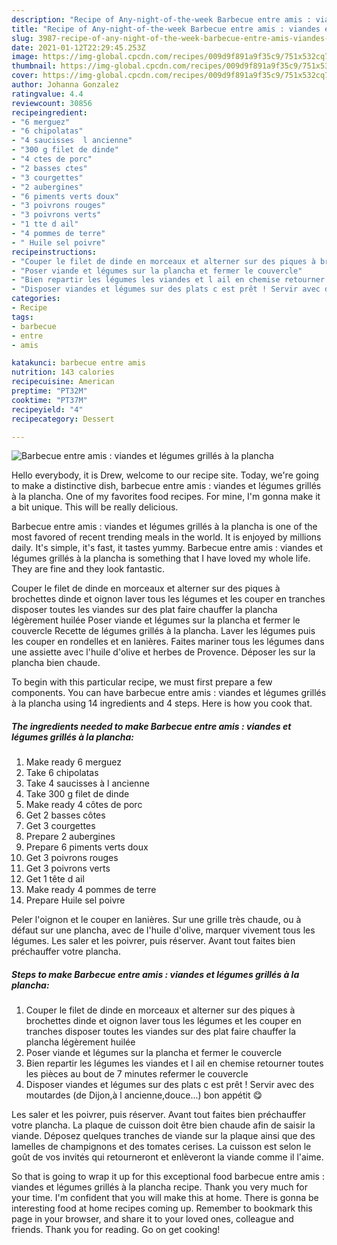 ```yaml
---
description: "Recipe of Any-night-of-the-week Barbecue entre amis : viandes et légumes grillés à la plancha"
title: "Recipe of Any-night-of-the-week Barbecue entre amis : viandes et légumes grillés à la plancha"
slug: 3987-recipe-of-any-night-of-the-week-barbecue-entre-amis-viandes-et-legumes-grilles-a-la-plancha
date: 2021-01-12T22:29:45.253Z
image: https://img-global.cpcdn.com/recipes/009d9f891a9f35c9/751x532cq70/barbecue-entre-amis-viandes-et-legumes-grilles-a-la-plancha-photo-principale-de-la-recette.jpg
thumbnail: https://img-global.cpcdn.com/recipes/009d9f891a9f35c9/751x532cq70/barbecue-entre-amis-viandes-et-legumes-grilles-a-la-plancha-photo-principale-de-la-recette.jpg
cover: https://img-global.cpcdn.com/recipes/009d9f891a9f35c9/751x532cq70/barbecue-entre-amis-viandes-et-legumes-grilles-a-la-plancha-photo-principale-de-la-recette.jpg
author: Johanna Gonzalez
ratingvalue: 4.4
reviewcount: 30856
recipeingredient:
- "6 merguez"
- "6 chipolatas"
- "4 saucisses  l ancienne"
- "300 g filet de dinde"
- "4 ctes de porc"
- "2 basses ctes"
- "3 courgettes"
- "2 aubergines"
- "6 piments verts doux"
- "3 poivrons rouges"
- "3 poivrons verts"
- "1 tte d ail"
- "4 pommes de terre"
- " Huile sel poivre"
recipeinstructions:
- "Couper le filet de dinde en morceaux et alterner sur des piques à brochettes dinde et oignon laver tous les légumes et les couper en tranches disposer toutes les viandes sur des plat faire chauffer la plancha légèrement huilée"
- "Poser viande et légumes sur la plancha et fermer le couvercle"
- "Bien repartir les légumes les viandes et l ail en chemise retourner toutes les pièces au bout de 7 minutes refermer le couvercle"
- "Disposer viandes et légumes sur des plats c est prêt ! Servir avec des moutardes (de Dijon,à l ancienne,douce...) bon appétit 😋"
categories:
- Recipe
tags:
- barbecue
- entre
- amis

katakunci: barbecue entre amis 
nutrition: 143 calories
recipecuisine: American
preptime: "PT32M"
cooktime: "PT37M"
recipeyield: "4"
recipecategory: Dessert

---
```



![Barbecue entre amis : viandes et légumes grillés à la plancha](https://img-global.cpcdn.com/recipes/009d9f891a9f35c9/751x532cq70/barbecue-entre-amis-viandes-et-legumes-grilles-a-la-plancha-photo-principale-de-la-recette.jpg)

Hello everybody, it is Drew, welcome to our recipe site. Today, we're going to make a distinctive dish, barbecue entre amis : viandes et légumes grillés à la plancha. One of my favorites food recipes. For mine, I'm gonna make it a bit unique. This will be really delicious.

Barbecue entre amis : viandes et légumes grillés à la plancha is one of the most favored of recent trending meals in the world. It is enjoyed by millions daily. It's simple, it's fast, it tastes yummy. Barbecue entre amis : viandes et légumes grillés à la plancha is something that I have loved my whole life. They are fine and they look fantastic.

Couper le filet de dinde en morceaux et alterner sur des piques à brochettes dinde et oignon laver tous les légumes et les couper en tranches disposer toutes les viandes sur des plat faire chauffer la plancha légèrement huilée Poser viande et légumes sur la plancha et fermer le couvercle Recette de légumes grillés à la plancha. Laver les légumes puis les couper en rondelles et en lanières. Faites mariner tous les légumes dans une assiette avec l&#39;huile d&#39;olive et herbes de Provence. Déposer les sur la plancha bien chaude.


To begin with this particular recipe, we must first prepare a few components. You can have barbecue entre amis : viandes et légumes grillés à la plancha using 14 ingredients and 4 steps. Here is how you cook that.

<!--inarticleads1-->

##### The ingredients needed to make Barbecue entre amis : viandes et légumes grillés à la plancha:

1. Make ready 6 merguez
1. Take 6 chipolatas
1. Take 4 saucisses à l ancienne
1. Take 300 g filet de dinde
1. Make ready 4 côtes de porc
1. Get 2 basses côtes
1. Get 3 courgettes
1. Prepare 2 aubergines
1. Prepare 6 piments verts doux
1. Get 3 poivrons rouges
1. Get 3 poivrons verts
1. Get 1 tête d ail
1. Make ready 4 pommes de terre
1. Prepare  Huile sel poivre


Peler l&#39;oignon et le couper en lanières. Sur une grille très chaude, ou à défaut sur une plancha, avec de l&#39;huile d&#39;olive, marquer vivement tous les légumes. Les saler et les poivrer, puis réserver. Avant tout faites bien préchauffer votre plancha. 

<!--inarticleads2-->

##### Steps to make Barbecue entre amis : viandes et légumes grillés à la plancha:

1. Couper le filet de dinde en morceaux et alterner sur des piques à brochettes dinde et oignon laver tous les légumes et les couper en tranches disposer toutes les viandes sur des plat faire chauffer la plancha légèrement huilée
1. Poser viande et légumes sur la plancha et fermer le couvercle
1. Bien repartir les légumes les viandes et l ail en chemise retourner toutes les pièces au bout de 7 minutes refermer le couvercle
1. Disposer viandes et légumes sur des plats c est prêt ! Servir avec des moutardes (de Dijon,à l ancienne,douce...) bon appétit 😋


Les saler et les poivrer, puis réserver. Avant tout faites bien préchauffer votre plancha. La plaque de cuisson doit être bien chaude afin de saisir la viande. Déposez quelques tranches de viande sur la plaque ainsi que des lamelles de champignons et des tomates cerises. La cuisson est selon le goût de vos invités qui retourneront et enlèveront la viande comme il l&#39;aime. 

So that is going to wrap it up for this exceptional food barbecue entre amis : viandes et légumes grillés à la plancha recipe. Thank you very much for your time. I'm confident that you will make this at home. There is gonna be interesting food at home recipes coming up. Remember to bookmark this page in your browser, and share it to your loved ones, colleague and friends. Thank you for reading. Go on get cooking!
